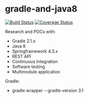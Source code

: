 # gradle-and-java8

[![Build Status](https://travis-ci.org/butcherless/gradle-and-java8.svg?branch=master)](https://travis-ci.org/butcherless/gradle-and-java8)
[![Coverage Status](https://coveralls.io/repos/github/butcherless/gradle-and-java8/badge.svg?branch=master)](https://coveralls.io/github/butcherless/gradle-and-java8?branch=master)

Research and POCs with:
- Gradle 2.1.x
- Java 8
- Springframework 4.3.x
- REST API
- Continuous Integration
- Software testing
- Multimodule application

Gradle:

- gradle wrapper --gradle-version 3.1
